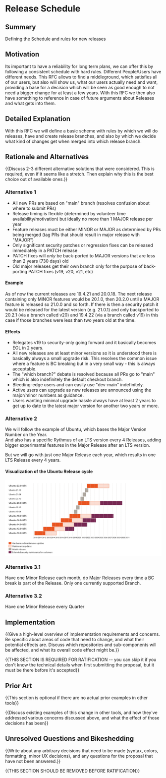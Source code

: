 # Release Schedule

## Summary

Defining the Schedule and rules for new releases

## Motivation

Its important to have a reliability for long term plans, we can offer this by following a consistent schedule with hard rules.
Different People/Users have different needs. This RFC allows to find a middleground, which satisfies all of our users, but also will show us, what our users actually need and want, providing a base for a decision which will be seen as good enough to not need a bigger change for at least a few years.
With this RFC we then also have something to reference in case of future arguments about Releases and what gets into them.

## Detailed Explanation

With this RFC we will define a basic scheme with rules by which we will do releases, have and create release branches, and also by which we decide what kind of changes get when merged into which release branch.

## Rationale and Alternatives


{{Discuss 2-3 different alternative solutions that were considered. This is required, even if it seems like a stretch. Then explain why this is the best choice out of available ones.}}

### Alternative 1

- All new PRs are based on "main" branch (resolves confusion about where to submit PRs)
- Release timing is flexible (determined by volunteer time availability/motivation) but ideally no more than 1 MAJOR release per year
- Feature releases must be either MINOR or MAJOR as determined by PRs being merged (tag PRs that should result in major release with "MAJOR")
- Only significant security patches or regression fixes can be released immediately in a PATCH release
- PATCH fixes will *only* be back-ported to MAJOR versions that are less than 2 years (730 days) old
- Old major releases get their own branch only for the purpose of back-porting PATCH fixes (v19, v20, v21, etc)  

#### Example

As of now the current releases are 19.4.21 and 20.0.18. The next release containing only MINOR features would be 20.1.0, then 20.2.0
until a MAJOR feature is released so 21.0.0 and so forth. If there is then a security patch it would be released for the latest version
(e.g. 21.0.1) and only backported to 20.2.1 (via a branch called v20) and 19.4.22 (via a branch called v19) in this case
if those branches were less than two years old at the time.

#### Effects

- Relegates v19 to security-only going forward and it basically becomes EOL in 2 years.
- All new releases are at least minor versions so it is understood there is basically always a small upgrade risk. This resolves 
  the common issue where a feature is BC breaking but in a very small way - this is always acceptable.
- The "which branch?" debate is resolved because all PRs go to "main" which is also indefinitely the default checkout branch.
- Bleeding-edge users and can easily use "dev-main" indefinitely.
- Active users can upgrade as new releases are announced using the major/minor numbers as guidance.
- Users wanting minimal upgrade hassle always have at least 2 years to get up to date to the latest major version for another two years or more.

### Alternative 2

We will follow the example of Ubuntu, which bases the Major Version Number on the Year.  
And also has a specific Rythmus of an LTS version every 4 Releases,
adding bigger experimantal features in the Major Release after an LTS version.

But we will go with just one Major Release each year, which results in one LTS Release every 4 years.


#### Visualization of the Ubuntu Release cycle

![ubuntu release stragey visualized](../assets/Ubuntu_release_cycle_Ubuntu.png?raw=true "ubuntu release stragey visualized")

### Alternative 3.1

Have one Minor Release each month, do Major Releases every time a BC break is part of the Release. Only one currently supported Branch.

### Alternative 3.2

Have one Minor Release every Quarter


## Implementation

{{Give a high-level overview of implementation requirements and concerns. Be specific about areas of code that need to change, and what their potential effects are. Discuss which repositories and sub-components will be affected, and what its overall code effect might be.}}

{{THIS SECTION IS REQUIRED FOR RATIFICATION -- you can skip it if you don't know the technical details when first submitting the proposal, but it must be there before it's accepted}}

## Prior Art


{{This section is optional if there are no actual prior examples in other tools}}

{{Discuss existing examples of this change in other tools, and how they've addressed various concerns discussed above, and what the effect of those decisions has been}}

## Unresolved Questions and Bikeshedding

{{Write about any arbitrary decisions that need to be made (syntax, colors, formatting, minor UX decisions), and any questions for the proposal that have not been answered.}}

{{THIS SECTION SHOULD BE REMOVED BEFORE RATIFICATION}}
